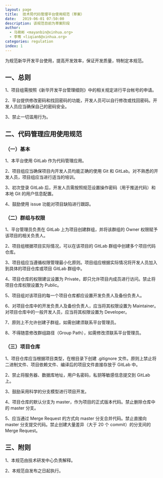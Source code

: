```yaml
---
layout: page
title:  技术局代码管理平台使用规范（草案）
date:   2019-06-01 07:50:00
description: 该规范目前为草案阶段
author: 
  - 马艳彬 <mayanbin@xinhua.org>
  - 李骞 <liqian6@xinhua.org>
categories: regulation
index: 1
---
```



为规范新华开发平台使用，提高开发效率，保证开发质量，特制定本规范。

## 一、总则

1、项目组需按照《新华开发平台管理细则》中的相关规定进行平台帐号的申请。

2、平台提供修改密码和找回密码的功能，开发人员可以自行修改或找回密码。开发人员应当确保自己的密码安全。

3、禁止一切滥用行为。

## 二、代码管理应用使用规范

### （一）基本

1、本平台使用 GitLab 作为代码管理应用。

2、项目组应当确保项目内开发人员均能正确的使用 Git 和 GitLab。对不熟悉的开发人员，项目组应当进行适当的培训。

3、初次登录 GitLab 后，开发人员需按照规范设置操作密码（用于推送代码）和本地 Git 的用户信息配置。

4、鼓励使用 issue 功能对项目缺陷进行跟踪。

### （二）群组与权限

1、平台管理员负责在 GitLab 上为项目创建群组，并将该群组的 Owner 权限赋予该项目的相关负责人。

2、项目组根据项目实际情况，可以在该项目的 GitLab 群组中创建多个项目代码仓库。

3、项目组应当遵循权限管理最小化原则。项目组应根据实际情况将开发人员加入到具体的项目仓库或项目 GitLab 群组中。

4、项目仓库的权限建议设置为 Private，即只允许项目内成员进行访问。禁止将项目仓库权限设置为 Public。

5、项目组对该项目的每一个项目仓库都应设置开发负责人及备份负责人。

6、对项目仓库中的开发负责人及备份负责人，应当将其权限设置为 Maintainer。对项目仓库中的一般开发人员，应当将其权限设置为 Developer。

7、原则上不允许创建子群组，如需创建须联系平台管理员。

8、不得随意修改群组路径（Group Path），如需修改须联系平台管理员。

### （三）项目仓库

1、项目仓库应当根据项目类型，在根目录下创建 .gitignore 文件。原则上禁止将二进制文件、项目依赖文件、编译后的项目文件直接存放于 GitLab 中。

2、禁止将服务器、数据库地址，用户名密码，私钥等敏感信息提交到 GitLab 上。

3、鼓励采用科学的分支模型进行项目开发。

4、项目仓库的默认分支为 master，作为项目的正式版本代码。禁止删除仓库中的 master 分支。

5、应当通过 Merge Request 的方式向 master 分支合并代码。禁止直接向 master 分支提交代码。禁止创建大量差异（大于 20 个 commit）的分支间的 Merge Request。

## 三、附则

1、本规范由技术研发中心负责解释。

2、本规范自发布之日起执行。

